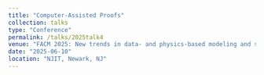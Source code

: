 ```yaml
---
title: "Computer-Assisted Proofs"
collection: talks
type: "Conference" 
permalink: /talks/2025talk4
venue: "FACM 2025: New trends in data- and physics-based modeling and simulation of fluids"
date: "2025-06-10"
location: "NJIT, Newark, NJ"
---
```

